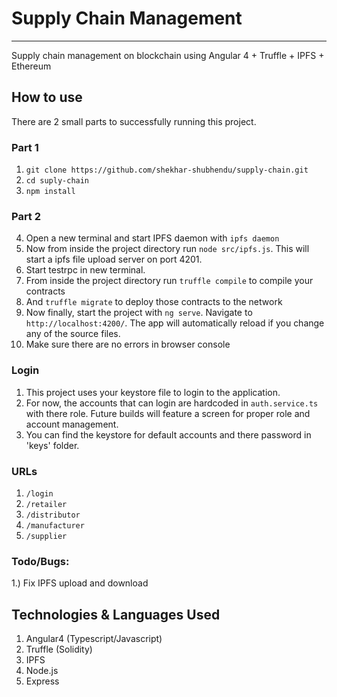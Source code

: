 # Supply Chain Management
	
 	
 ------------------------		

Supply chain management on blockchain using Angular 4 + Truffle + IPFS + Ethereum


## How to use
There are 2 small parts to successfully running this project.

### Part 1

1. `git clone https://github.com/shekhar-shubhendu/supply-chain.git`
2. `cd suply-chain`
3. `npm install`

### Part 2

4. Open a new terminal and start IPFS daemon with `ipfs daemon`
5. Now from inside the project directory run `node src/ipfs.js`. This will start a ipfs file upload server on port 4201.
6. Start testrpc in new terminal.
7. From inside the project directory run `truffle compile` to compile your contracts
8. And `truffle migrate` to deploy those contracts to the network
9. Now finally, start the project with `ng serve`. Navigate to `http://localhost:4200/`. The app will automatically reload if you change any of the source files.
10. Make sure there are no errors in browser console

### Login

1. This project uses your keystore file to login to the application.
2. For now, the accounts that can login are hardcoded in `auth.service.ts` with there role. Future builds will feature a screen for proper role and account management.
3. You can find the keystore for default accounts and there password in 'keys' folder.

### URLs

1. `/login`
2. `/retailer`
3. `/distributor`
4. `/manufacturer`
5. `/supplier`

### Todo/Bugs:

1.) Fix IPFS upload and download

## Technologies & Languages Used
1. Angular4 (Typescript/Javascript)
2. Truffle (Solidity)
3. IPFS
4. Node.js
5. Express
